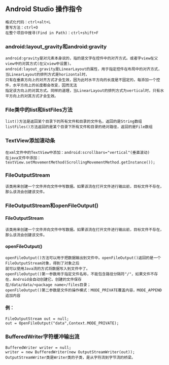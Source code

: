 ## Android Studio 操作指令

    格式化代码：ctrl+alt+L
    重写方法：ctrl+O
    在整个项目中搜寻(Find in Path)：ctrl+shift+F

### android:layout_gravity和android:gravity
    android:gravity是对元素本身说的，指的是文字在控件中的对齐方式。或者字view在父view中的对其方式(在父view中设置)。
    android:layout_gravity是LinearLayout的属性，用于指定控件在布局中的对齐方式，当LinearLayout的排列方式是horizontal时，
    只有在垂直方向上的对齐方式才会生效，因为此时水平方向的长度是不固定的，每添加一个控件，水平方向上的长度都会改变，因而无法
    指定该方向上的对其方式。同样的道理，当LinearLayout的排列方式为vertical时，只有水平方向上的对其方式才会生效。


### File类中的list和listFiles方法
    list()方法是返回某个目录下的所有文件和目录的文件名，返回的是String数组
    listFiles()方法返回的是某个目录下所有文件和目录的绝对路径，返回的是File数组

### TextView添加滚动条
    在xml文件中的TextView中添加：android:scrollbars="vertical"(垂直滚动)
    在java文件中添加：textView.setMovementMethod(ScrollingMovementMethod.getInstance());


### FileOutputStream
    该类用来创建一个文件并向文件中写数据。如果该流在打开文件进行输出前，目标文件不存在，那么该流会创建该文件。
    

### FileOutputStream和openFileOutput()
#### FileOutputStream
    该类用来创建一个文件并向文件中写数据。如果该流在打开文件进行输出前，目标文件不存在，那么该流会创建该文件。
#### openFileOutput()
    openFileOutput()方法可以用于把数据输出到文件中。openFileOutput()返回的是一个FileOutputStream对象，得到了对象之后
    就可以使用Java流的方式将数据写入到文件中了。
    openFileOutput()第一参数用于指定文件名称，不能包含路径分隔符"/"，如果文件不存在，Android会自动创建它。创建的文件保存
    在/data/data/<package name>/files目录；
    openFileOutput()第二参数是文件的操作模式：MODE_PRIVATE覆盖内容，MODE_APPEND追加内容
#### 例：
    FileOutputStream out = null;
    out = OpenFileOutput("data",Context.MODE_PRIVATE);
    
### BufferedWriter字符缓冲输出流
    BufferedWriter writer = null;
    writer = new BufferedWriter(new OutputStreamWriter(out));
    OutputStreamWriter类是Writer类的子类，是从字符流到字节流的桥梁。
    
        
